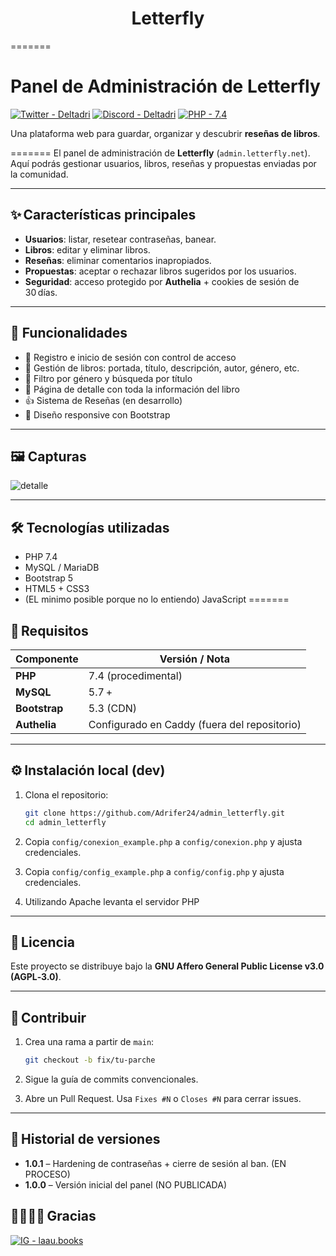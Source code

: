 <h1 align=center>Letterfly</h1>

=======
# Panel de Administración de Letterfly
[![Twitter - Deltadri](https://img.shields.io/badge/Twitter-Deltadri-black?logo=x)](https://x.com/Deltadri)
[![Discord - Deltadri](https://img.shields.io/badge/Discord-Deltadri-blue?logo=discord)](https://discord.gg/Au2UHqSd6U)
[![PHP - 7.4](https://img.shields.io/badge/PHP-7.4-green?logo=php)](https://www.php.net/releases/7_4_0.php)


Una plataforma web para guardar, organizar y descubrir **reseñas de libros**.


=======
El panel de administración de **Letterfly** (`admin.letterfly.net`). Aquí podrás gestionar usuarios, libros, reseñas y propuestas enviadas por la comunidad.

---

## ✨ Características principales

* **Usuarios**: listar, resetear contraseñas, banear.
* **Libros**: editar y eliminar libros.
* **Reseñas**: eliminar comentarios inapropiados.
* **Propuestas**: aceptar o rechazar libros sugeridos por los usuarios.
* **Seguridad**: acceso protegido por **Authelia** + cookies de sesión de 30 días.

---

## 🚀 Funcionalidades

- 🔐 Registro e inicio de sesión con control de acceso
- 🧠 Gestión de libros: portada, título, descripción, autor, género, etc.
- 🧾 Filtro por género y búsqueda por título
- 📄 Página de detalle con toda la información del libro
- 👍 Sistema de Reseñas (en desarrollo)
- 📱 Diseño responsive con Bootstrap

---

## 🖼️ Capturas

![detalle](https://github.com/user-attachments/assets/c385fcd5-7e86-424b-b370-5b7cbb295071)


---

## 🛠️ Tecnologías utilizadas

- PHP 7.4
- MySQL / MariaDB
- Bootstrap 5
- HTML5 + CSS3
- (EL minimo posible porque no lo entiendo) JavaScript
=======
## 🚀 Requisitos

| Componente    | Versión / Nota                               |
| ------------- | -------------------------------------------- |
| **PHP**       | 7.4 (procedimental)                          |
| **MySQL**     | 5.7 +                                        |
| **Bootstrap** | 5.3 (CDN)                                    |
| **Authelia**  | Configurado en Caddy (fuera del repositorio) |

---

## ⚙️ Instalación local (dev)

1. Clona el repositorio:

   ```bash
   git clone https://github.com/Adrifer24/admin_letterfly.git
   cd admin_letterfly
   ```
2. Copia `config/conexion_example.php` a `config/conexion.php` y ajusta credenciales.
3. Copia `config/config_example.php` a `config/config.php` y ajusta credenciales.
4. Utilizando Apache levanta el servidor PHP
---

## 📝 Licencia

Este proyecto se distribuye bajo la **GNU Affero General Public License v3.0 (AGPL‑3.0)**.

---

## 🤝 Contribuir

1. Crea una rama a partir de `main`:

   ```bash
   git checkout -b fix/tu-parche
   ```
2. Sigue la guía de commits convencionales.
3. Abre un Pull Request. Usa `Fixes #N` o `Closes #N` para cerrar issues.

---

## 📅 Historial de versiones

* **1.0.1** – Hardening de contraseñas + cierre de sesión al ban. (EN PROCESO)
* **1.0.0** – Versión inicial del panel (NO PUBLICADA)

## 🙋‍♀️🙋‍♂️ Gracias
[![IG - laau.books](https://img.shields.io/badge/Instagram-laau.books-pink?logo=instagram)](https://www.instagram.com/laau.books/?igsh=em5hMHVmeWh1d2V3)
